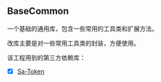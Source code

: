 ## BaseCommon

一个基础的通用库，包含一些常用的工具类和扩展方法。

改库主要是对一些常用工具类的封装，方便使用。


该工程用到的第三方依赖库：

- [x] [Sa-Token](https://sa-token.cc/doc.html#/)
